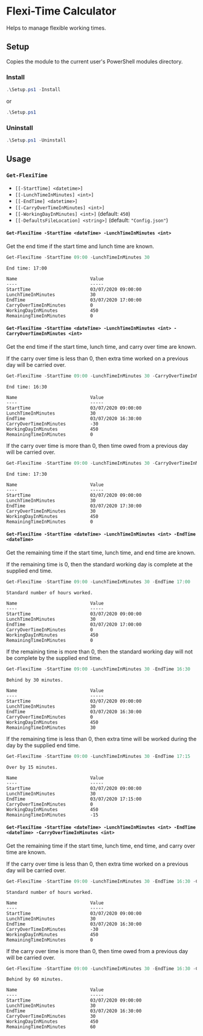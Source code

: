 # Flexi-Time Calculator

Helps to manage flexible working times.

## Setup

Copies the module to the current user's PowerShell modules directory.

### Install

```PowerShell
.\Setup.ps1 -Install
```
or
```PowerShell
.\Setup.ps1
```

### Uninstall

```PowerShell
.\Setup.ps1 -Uninstall
```

## Usage

### `Get-FlexiTime`

- `[[-StartTime] <datetime>]`
- `[[-LunchTimeInMinutes] <int>]`
- `[[-EndTime] <datetime>]`
- `[[-CarryOverTimeInMinutes] <int>]`
- `[[-WorkingDayInMinutes] <int>]` (default: `450`)
- `[[-DefaultsFileLocation] <string>]` (default: `"Config.json"`)

#### `Get-FlexiTime -StartTime <dateTime> -LunchTimeInMinutes <int>`

Get the end time if the start time and lunch time are known.

```PowerShell
Get-FlexiTime -StartTime 09:00 -LunchTimeInMinutes 30
```

```Log
End time: 17:00

Name                           Value
----                           -----
StartTime                      03/07/2020 09:00:00
LunchTimeInMinutes             30
EndTime                        03/07/2020 17:00:00
CarryOverTimeInMinutes         0
WorkingDayInMinutes            450
RemainingTimeInMinutes         0
```

#### `Get-FlexiTime -StartTime <dateTime> -LunchTimeInMinutes <int> -CarryOverTimeInMinutes <int>`

Get the end time if the start time, lunch time, and carry over time are known.

If the carry over time is less than 0, then extra time worked on a previous day will be carried over.

```PowerShell
Get-FlexiTime -StartTime 09:00 -LunchTimeInMinutes 30 -CarryOverTimeInMinutes -30
```

```Log
End time: 16:30

Name                           Value
----                           -----
StartTime                      03/07/2020 09:00:00
LunchTimeInMinutes             30
EndTime                        03/07/2020 16:30:00
CarryOverTimeInMinutes         -30
WorkingDayInMinutes            450
RemainingTimeInMinutes         0
```

If the carry over time is more than 0, then time owed from a previous day will be carried over.

```PowerShell
Get-FlexiTime -StartTime 09:00 -LunchTimeInMinutes 30 -CarryOverTimeInMinutes 30
```

```Log
End time: 17:30

Name                           Value
----                           -----
StartTime                      03/07/2020 09:00:00
LunchTimeInMinutes             30
EndTime                        03/07/2020 17:30:00
CarryOverTimeInMinutes         30
WorkingDayInMinutes            450
RemainingTimeInMinutes         0
```

#### `Get-FlexiTime -StartTime <dateTime> -LunchTimeInMinutes <int> -EndTime <dateTime>`

Get the remaining time if the start time, lunch time, and end time are known.

If the remaining time is 0, then the standard working day is complete at the supplied end time.

```PowerShell
Get-FlexiTime -StartTime 09:00 -LunchTimeInMinutes 30 -EndTime 17:00
```

```Log
Standard number of hours worked.

Name                           Value
----                           -----
StartTime                      03/07/2020 09:00:00
LunchTimeInMinutes             30
EndTime                        03/07/2020 17:00:00
CarryOverTimeInMinutes         0
WorkingDayInMinutes            450
RemainingTimeInMinutes         0
```

If the remaining time is more than 0, then the standard working day will not be complete by the supplied end time.

```PowerShell
Get-FlexiTime -StartTime 09:00 -LunchTimeInMinutes 30 -EndTime 16:30
```

```Log
Behind by 30 minutes.

Name                           Value
----                           -----
StartTime                      03/07/2020 09:00:00
LunchTimeInMinutes             30
EndTime                        03/07/2020 16:30:00
CarryOverTimeInMinutes         0
WorkingDayInMinutes            450
RemainingTimeInMinutes         30
```

If the remaining time is less than 0, then extra time will be worked during the day by the supplied end time.

```PowerShell
Get-FlexiTime -StartTime 09:00 -LunchTimeInMinutes 30 -EndTime 17:15
```

```Log
Over by 15 minutes.

Name                           Value
----                           -----
StartTime                      03/07/2020 09:00:00
LunchTimeInMinutes             30
EndTime                        03/07/2020 17:15:00
CarryOverTimeInMinutes         0
WorkingDayInMinutes            450
RemainingTimeInMinutes         -15
```

#### `Get-FlexiTime -StartTime <dateTime> -LunchTimeInMinutes <int> -EndTime <dateTime> -CarryOverTimeInMinutes <int>`

Get the remaining time if the start time, lunch time, end time, and carry over time are known.

If the carry over time is less than 0, then extra time worked on a previous day will be carried over.

```PowerShell
Get-FlexiTime -StartTime 09:00 -LunchTimeInMinutes 30 -EndTime 16:30 -CarryOverTimeInMinutes -30
```

```Log
Standard number of hours worked.

Name                           Value
----                           -----
StartTime                      03/07/2020 09:00:00
LunchTimeInMinutes             30
EndTime                        03/07/2020 16:30:00
CarryOverTimeInMinutes         -30
WorkingDayInMinutes            450
RemainingTimeInMinutes         0
```

If the carry over time is more than 0, then time owed from a previous day will be carried over.

```PowerShell
Get-FlexiTime -StartTime 09:00 -LunchTimeInMinutes 30 -EndTime 16:30 -CarryOverTimeInMinutes 30
```

```Log
Behind by 60 minutes.

Name                           Value
----                           -----
StartTime                      03/07/2020 09:00:00
LunchTimeInMinutes             30
EndTime                        03/07/2020 16:30:00
CarryOverTimeInMinutes         30
WorkingDayInMinutes            450
RemainingTimeInMinutes         60
```
